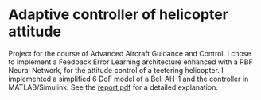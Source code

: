 # Adaptive controller of helicopter attitude
Project for the course of Advanced Aircraft Guidance and Control. I chose to implement a Feedback Error Learning architecture enhanced with a RBF Neural Network, for the attitude control of a teetering helicopter. I implemented a simplified 6 DoF model of a Bell AH-1 and the controller in MATLAB/Simulink.
See the [report pdf](/report.pdf) for a detailed explanation.
